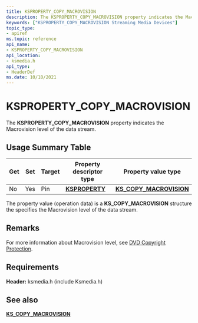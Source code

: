 ```yaml
---
title: KSPROPERTY_COPY_MACROVISION
description: The KSPROPERTY_COPY_MACROVISION property indicates the Macrovision level of the data stream.
keywords: ["KSPROPERTY_COPY_MACROVISION Streaming Media Devices"]
topic_type:
- apiref
ms.topic: reference
api_name:
- KSPROPERTY_COPY_MACROVISION
api_location:
- ksmedia.h
api_type:
- HeaderDef
ms.date: 10/18/2021
---
```


# KSPROPERTY_COPY_MACROVISION

The **KSPROPERTY_COPY_MACROVISION** property indicates the Macrovision level of the data stream.

## Usage Summary Table

| Get | Set | Target | Property descriptor type | Property value type |
|--|--|--|--|--|
| No | Yes | Pin | [**KSPROPERTY**](./ksproperty-structure.md) | [**KS_COPY_MACROVISION**](/windows-hardware/drivers/ddi/ksmedia/ns-ksmedia-_ks_copy_macrovision) |

The property value (operation data) is a **KS_COPY_MACROVISION** structure the specifies the Macrovision level of the data stream.

## Remarks

For more information about Macrovision level, see [DVD Copyright Protection](dvd-copyright-protection.md).

## Requirements

**Header:** ksmedia.h (include Ksmedia.h)

## See also

[**KS_COPY_MACROVISION**](/windows-hardware/drivers/ddi/ksmedia/ns-ksmedia-_ks_copy_macrovision)